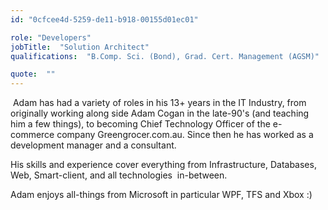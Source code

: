 ```yaml
---
id: "0cfcee4d-5259-de11-b918-00155d01ec01"

role: "Developers"
jobTitle:  "Solution Architect"
qualifications:  "B.Comp. Sci. (Bond), Grad. Cert. Management (AGSM)"

quote:  ""
---
```


 Adam has had a variety of roles in his 13+ years in the IT Industry, from originally working along side Adam Cogan in the late-90's (and teaching him a few things), to becoming Chief Technology Officer of the e-commerce company Greengrocer.com.au. Since then he has worked as a development manager and a consultant.  

His skills and experience cover everything from Infrastructure, Databases, Web, Smart-client, and all technologies  in-between.  


Adam enjoys all-things from Microsoft in particular WPF, TFS and Xbox :)  

<ins cite="mailto:Adam%20Ezekiel" datetime="2009-06-02T12:58"></ins> 
